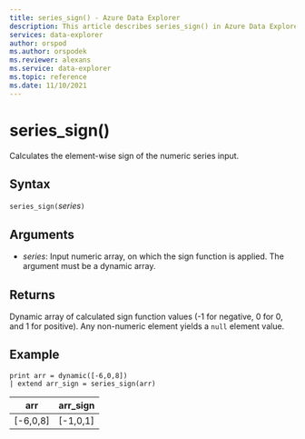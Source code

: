 ```yaml
---
title: series_sign() - Azure Data Explorer
description: This article describes series_sign() in Azure Data Explorer.
services: data-explorer
author: orspod
ms.author: orspodek
ms.reviewer: alexans
ms.service: data-explorer
ms.topic: reference
ms.date: 11/10/2021
---
```

# series_sign()

Calculates the element-wise sign of the numeric series input.

## Syntax

`series_sign(`*series*`)`

## Arguments

* *series*: Input numeric array, on which the sign function is applied. The argument must be a dynamic array. 

## Returns

Dynamic array of calculated sign function values (-1 for negative, 0 for 0, and 1 for positive). Any non-numeric element yields a `null` element value.

## Example

<!-- csl: https://help.kusto.windows.net/Samples -->
```kusto
print arr = dynamic([-6,0,8])
| extend arr_sign = series_sign(arr)
```

|arr|arr_sign|
|---|---|
|[-6,0,8]|[-1,0,1]|

